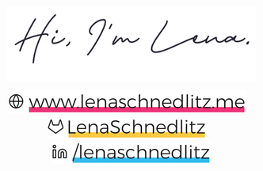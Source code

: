 
<p align="center">
<img src="https://github.com/LenaSchnedlitz/LenaSchnedlitz/blob/master/svg/header.svg" alt="Hi, I'm Lena.">
</p>

<p align="center">
<a href="https://www.lenaschnedlitz.me"><img src="https://github.com/LenaSchnedlitz/LenaSchnedlitz/blob/master/svg/homepage.svg" alt="Homepage"></a>
&nbsp; &nbsp;
<a href="https://gitlab.com/LenaSchnedlitz"><img src="https://github.com/LenaSchnedlitz/LenaSchnedlitz/blob/master/svg/gitlab.svg" alt="GitLab"></a>
&nbsp; &nbsp;
<a href="https://www.linkedin.com/in/lenaschnedlitz"><img src="https://github.com/LenaSchnedlitz/LenaSchnedlitz/blob/master/svg/linkedin.svg" alt="LinkedIn"></a>
</p>
